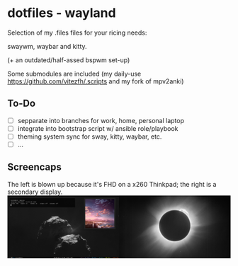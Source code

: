 # dotfiles - wayland
Selection of my .files files for your ricing needs:


swaywm, waybar and kitty.

(+ an outdated/half-assed bspwm set-up)

Some submodules are included (my daily-use https://github.com/vitezfh/.scripts and my fork of mpv2anki)

## To-Do

- [ ] sepparate into branches for work, home, personal laptop
- [ ] integrate into bootstrap script w/ ansible role/playbook
- [ ] theming system sync for sway, kitty, waybar, etc.
- [ ] ...

## Screencaps
The left is blown up because it's FHD on a x260 Thinkpad; the right is a secondary display.
![Screencap1](.screenshots/screenshot1.png)